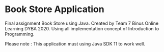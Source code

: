 # Book Store Application
Final assignment Book Store using Java. 
Created by Team 7 Binus Online Learning DYBA 2020. Using all implementation concept of Introduction to Programming.

Please note : 
This application must using Java SDK 11 to work well. 
